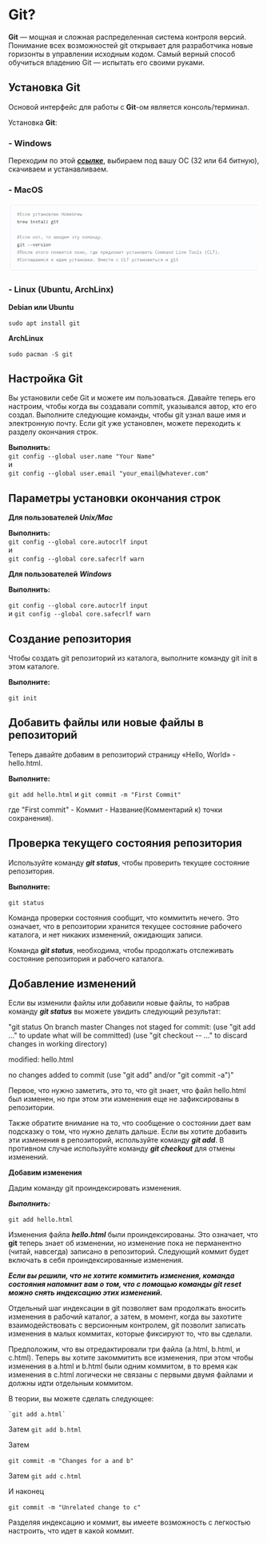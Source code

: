 
# Git?

**Git**  — мощная и сложная распределенная система контроля версий. Понимание всех возможностей git открывает для разработчика новые горизонты в управлении исходным кодом. Самый верный способ обучиться владению Git — испытать его своими руками.

## Установка Git

Основой интерфейс для работы с **Git**-ом является консоль/терминал.

Установка **Git**:

### - Windows 

Переходим по этой [***ссылке***](https://git-scm.com/download/win), выбираем под вашу ОС (32 или 64 битную), скачиваем и устанавливаем.

### - MacOS
![MaxOs install](/MacOS_install.png)

### - Linux (**Ubuntu, ArchLinx**)
**Debian или Ubuntu**  

`sudo apt install git`

**ArchLinux**  

`sudo pacman -S git`
	
## Настройка Git 

Вы установили себе Git и можете им пользоваться. Давайте теперь его настроим, чтобы когда вы создавали commit, указывался автор, кто его создал. Выполните следующие команды, чтобы git узнал ваше имя и электронную почту. Если git уже установлен, можете переходить к разделу окончания строк.

**Выполнить:**  
`git config --global user.name "Your Name"`  
и  
`git config --global user.email "your_email@whatever.com"`

## Параметры установки окончания строк
**Для пользователей** ***Unix/Mac***

**Выполнить:**  
`git config --global core.autocrlf input`  
и  
`git config --global core.safecrlf warn`
	
**Для пользователей** ***Windows***

**Выполнить:**

`git config --global core.autocrlf input`       
и
`git config --global core.safecrlf warn`

## Создание репозитория

Чтобы создать git репозиторий из каталога, выполните команду git init в этом каталоге.

**Выполните:**

`git init`	
	
## Добавить файлы или новые файлы в репозиторий

Теперь давайте добавим в репозиторий страницу «Hello, World» - hello.html.

**Выполните:**

 `git add hello.html` 
 и 
 `git commit -m "First Commit"`
	
где "First commit" - Коммит - Название(Комментарий к) точки сохранения).

## Проверка текущего состояния репозитория

Используйте команду ***git status***, чтобы проверить текущее состояние репозитория.

**Выполните:**

`git status`	
	
Команда проверки состояния сообщит, что коммитить нечего. Это означает, что в репозитории хранится текущее состояние рабочего каталога, и нет никаких изменений, ожидающих записи.

Команда ***git status***, необходима, чтобы продолжать отслеживать состояние репозитория и рабочего каталога.

## Добавление изменений

Если вы изменили файлы или добавили новые файлы, то набрав команду ***git status*** вы можете увидить следующий результат:

"git status
On branch master
Changes not staged for commit:
   (use "git add <file>..." to update what will be committed)
   (use "git checkout -- <file>..." to discard changes in working directory)

   modified:   hello.html

no changes added to commit (use "git add" and/or "git commit -a")"

Первое, что нужно заметить, это то, что git знает, что файл hello.html был изменен, но при этом эти изменения еще не зафиксированы в репозитории.

Также обратите внимание на то, что сообщение о состоянии дает вам подсказку о том, что нужно делать дальше. Если вы хотите добавить эти изменения в репозиторий, используйте команду ***git add***. В противном случае используйте команду ***git сheckout*** для отмены изменений.

**Добавим изменения**

Дадим команду git проиндексировать изменения.

***Выполнить:***

`git add hello.html`

Изменения файла ***hello.html*** были проиндексированы. Это означает, что **git** теперь знает об изменении, но изменение пока не перманентно (читай, навсегда) записано в репозиторий. Следующий коммит будет включать в себя проиндексированные изменения.

***Если вы решили, что не хотите коммитить изменения, команда состояния напомнит вам о том, что с помощью команды **git reset** можно снять индексацию этих изменений.***

Отдельный шаг индексации в git позволяет вам продолжать вносить изменения в рабочий каталог, а затем, в момент, когда вы захотите взаимодействовать с версионным контролем, git позволит записать изменения в малых коммитах, которые фиксируют то, что вы сделали.

Предположим, что вы отредактировали три файла (a.html, b.html, и c.html). Теперь вы хотите закоммитить все изменения, при этом чтобы изменения в a.html и b.html были одним коммитом, в то время как изменения в c.html логически не связаны с первыми двумя файлами и должны идти отдельным коммитом.

В теории, вы можете сделать следующее:

	`git add a.html`
Затем
`git add b.html`

Затем

`git commit -m "Changes for a and b"`

Затем
`git add c.html` 
	
И наконец  

`git commit -m "Unrelated change to c"`
	
Разделяя индексацию и коммит, вы имеете возможность с легкостью настроить, что идет в какой коммит.
	
	
